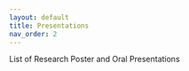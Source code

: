 ```yaml
---
layout: default
title: Presentations
nav_order: 2
---
```


List of Research Poster and Oral Presentations
